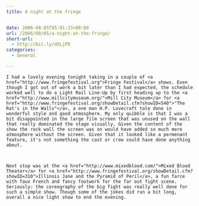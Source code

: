 ```yaml
---
title: A night at the fringe


date: 2006-08-05T05:01:23+00:00
url: /2006/08/05/a-night-at-the-fringe/
short-url:
  - http://bit.ly/dXLjPD
categories:
  - General

---
```

<div class='microid-mailto+http:sha1:43f781ef0021e77dc59b5b50a733be059b8a7a9e'>
  
    I had a lovely evening tonight taking in a couple of <a href="http://www.fringefestival.org">Fringe Festival</a> shows. Even though I got out of work a bit later than I had expected, the schedule worked well to do a Light Rail Line-Up by first heading up to the <a href="http://www.millcitymuseum.org/">Mill City Museum</a> for <a href="http://www.fringefestival.org/showDetail.cfm?showID=540">"The Rat's in the Walls"</a>, a one man H.P. Lovecraft tale done in wonderful style and good atmosphere. My only quibble is that I was a bit disappointed in the large film screen that was unused on the wall that really dominated the stage visually. Given the content of the show the rock wall the screen was on would have added so much more atmosphere without the screen. Given that it looked like a permenant feature, it's not something the cast or crew could have done anything about.
  
  
  
    Next stop was at the <a href="http://www.mixedblood.com/">Mixed Blood Theater</a> for <a href="http://www.fringefestival.org/showDetail.cfm?showID=310">Illinois Jane and the Pyramid of Peril</a>, a fun farce with faux French and fancy footwork for the far out fight scene. Seriously: the coreography of the big fight was really well done for such a simple show. Though some of the jokes did run a bit long, overall a nice light show to end the evening.
  
